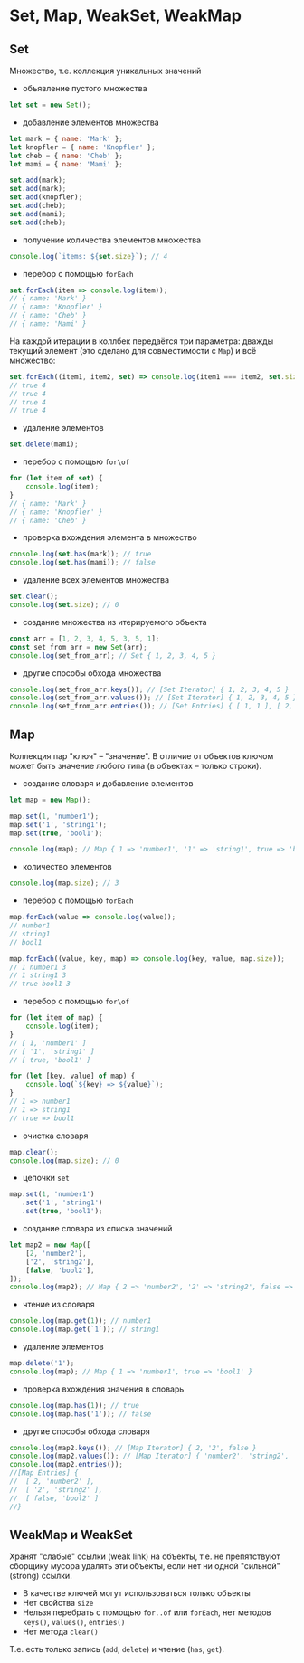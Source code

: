 # Set, Map, WeakSet, WeakMap

## Set
Множество, т.е. коллекция уникальных значений

+ объявление пустого множества
```javascript
let set = new Set();
```

+ добавление элементов множества
```javascript
let mark = { name: 'Mark' };
let knopfler = { name: 'Knopfler' };
let cheb = { name: 'Cheb' };
let mami = { name: 'Mami' };

set.add(mark);
set.add(mark);
set.add(knopfler);
set.add(cheb);
set.add(mami);
set.add(cheb);
```

+ получение количества элементов множества
```javascript
console.log(`items: ${set.size}`); // 4
```

+ перебор с помощью `forEach`
```javascript
set.forEach(item => console.log(item));
// { name: 'Mark' }
// { name: 'Knopfler' }
// { name: 'Cheb' }
// { name: 'Mami' }
```

На каждой итерации в коллбек передаётся три параметра: дважды текущий элемент (это сделано для совместимости с `Map`) и всё множество:
```javascript
set.forEach((item1, item2, set) => console.log(item1 === item2, set.size));
// true 4
// true 4
// true 4
// true 4
```

+ удаление элементов
```javascript
set.delete(mami);
```

+ перебор с помощью `for\of`
```javascript
for (let item of set) {
    console.log(item);
}
// { name: 'Mark' }
// { name: 'Knopfler' }
// { name: 'Cheb' }
```

+ проверка вхождения элемента в множество
```javascript
console.log(set.has(mark)); // true
console.log(set.has(mami)); // false
```

+ удаление всех элементов множества
```javascript
set.clear();
console.log(set.size); // 0
```

+ создание множества из итерируемого объекта
```javascript
const arr = [1, 2, 3, 4, 5, 3, 5, 1];
const set_from_arr = new Set(arr);
console.log(set_from_arr); // Set { 1, 2, 3, 4, 5 }
```

+ другие способы обхода множества
```javascript
console.log(set_from_arr.keys()); // [Set Iterator] { 1, 2, 3, 4, 5 }
console.log(set_from_arr.values()); // [Set Iterator] { 1, 2, 3, 4, 5 }
console.log(set_from_arr.entries()); // [Set Entries] { [ 1, 1 ], [ 2, 2 ], [ 3, 3 ], [ 4, 4 ], [ 5, 5 ] }
```

## Map
Коллекция пар "ключ" – "значение". В отличие от объектов ключом может быть значение любого типа (в объектах – только строки).

+ создание словаря и добавление элементов
```javascript
let map = new Map();

map.set(1, 'number1');
map.set('1', 'string1');
map.set(true, 'bool1');

console.log(map); // Map { 1 => 'number1', '1' => 'string1', true => 'bool1' }
```

+ количество элементов
```javascript
console.log(map.size); // 3
```

+ перебор с помощью `forEach`
```javascript
map.forEach(value => console.log(value));
// number1
// string1
// bool1

map.forEach((value, key, map) => console.log(key, value, map.size));
// 1 number1 3
// 1 string1 3
// true bool1 3
```

+ перебор с помощью `for\of`
```javascript
for (let item of map) {
    console.log(item);
}
// [ 1, 'number1' ]
// [ '1', 'string1' ]
// [ true, 'bool1' ]

for (let [key, value] of map) {
    console.log(`${key} => ${value}`);
}
// 1 => number1
// 1 => string1
// true => bool1
```

+ очистка словаря
```javascript
map.clear();
console.log(map.size); // 0
```

+ цепочки `set`
```javascript
map.set(1, 'number1') 
   .set('1', 'string1')
   .set(true, 'bool1');
```

+ создание словаря из списка значений
```javascript
let map2 = new Map([
    [2, 'number2'],
    ['2', 'string2'],
    [false, 'bool2'],
]);
console.log(map2); // Map { 2 => 'number2', '2' => 'string2', false => 'bool2' }
```

+ чтение из словаря
```javascript
console.log(map.get(1)); // number1
console.log(map.get(`1`)); // string1
```

+ удаление элементов
```javascript
map.delete('1');
console.log(map); // Map { 1 => 'number1', true => 'bool1' }
```

+ проверка вхождения значения в словарь
```javascript
console.log(map.has(1)); // true
console.log(map.has('1')); // false
```

+ другие способы обхода словаря
```javascript
console.log(map2.keys()); // [Map Iterator] { 2, '2', false }
console.log(map2.values()); // [Map Iterator] { 'number2', 'string2', 'bool2' }
console.log(map2.entries());
//[Map Entries] {
//  [ 2, 'number2' ],
//  [ '2', 'string2' ],
//  [ false, 'bool2' ]
//}
```

## WeakMap и WeakSet
Хранят "слабые" ссылки (weak link) на объекты, т.е. не препятствуют сборщику мусора удалять эти объекты, если нет ни одной "сильной" (strong) ссылки.

* В качестве ключей могут использоваться только объекты
* Нет свойства `size`
* Нельзя перебрать с помощью `for..of` или `forEach`, нет методов `keys()`, `values()`, `entries()`
* Нет метода `clear()`

Т.е. есть только запись (`add`, `delete`) и чтение (`has`, `get`).
